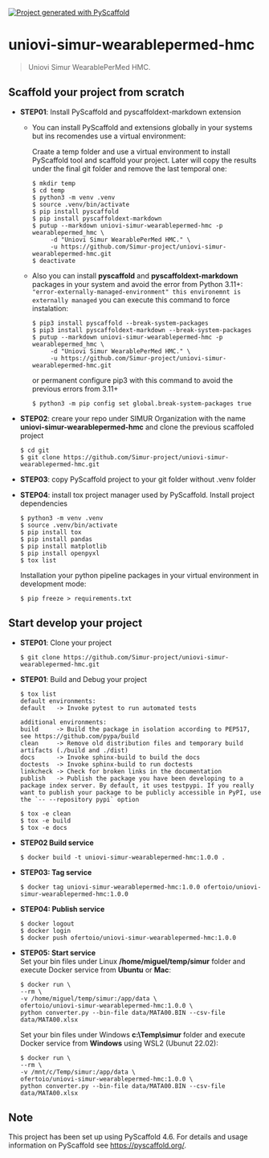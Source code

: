 <!-- These are examples of badges you might want to add to your README:
     please update the URLs accordingly

[![Built Status](https://api.cirrus-ci.com/github/<USER>/uniovi-simur-wearablepermed-hmc.svg?branch=main)](https://cirrus-ci.com/github/<USER>/uniovi-simur-wearablepermed-hmc)
[![ReadTheDocs](https://readthedocs.org/projects/uniovi-simur-wearablepermed-hmc/badge/?version=latest)](https://uniovi-simur-wearablepermed-hmc.readthedocs.io/en/stable/)
[![Coveralls](https://img.shields.io/coveralls/github/<USER>/uniovi-simur-wearablepermed-hmc/main.svg)](https://coveralls.io/r/<USER>/uniovi-simur-wearablepermed-hmc)
[![PyPI-Server](https://img.shields.io/pypi/v/uniovi-simur-wearablepermed-hmc.svg)](https://pypi.org/project/uniovi-simur-wearablepermed-hmc/)
[![Conda-Forge](https://img.shields.io/conda/vn/conda-forge/uniovi-simur-wearablepermed-hmc.svg)](https://anaconda.org/conda-forge/uniovi-simur-wearablepermed-hmc)
[![Monthly Downloads](https://pepy.tech/badge/uniovi-simur-wearablepermed-hmc/month)](https://pepy.tech/project/uniovi-simur-wearablepermed-hmc)
[![Twitter](https://img.shields.io/twitter/url/http/shields.io.svg?style=social&label=Twitter)](https://twitter.com/uniovi-simur-wearablepermed-hmc)
-->

[![Project generated with PyScaffold](https://img.shields.io/badge/-PyScaffold-005CA0?logo=pyscaffold)](https://pyscaffold.org/)

# uniovi-simur-wearablepermed-hmc

> Uniovi Simur WearablePerMed HMC.

## Scaffold your project from scratch

- **STEP01**: Install PyScaffold and pyscaffoldext-markdown extension

     - You can install PyScaffold and extensions globally in your systems but ins recomendes use a virtual environment:

          Craate a temp folder and use a virtual environment to install PyScaffold tool and scaffold your project. Later will copy the results under the final git folder and remove the last temporal one:

          ```
          $ mkdir temp
          $ cd temp
          $ python3 -m venv .venv
          $ source .venv/bin/activate
          $ pip install pyscaffold
          $ pip install pyscaffoldext-markdown
          $ putup --markdown uniovi-simur-wearablepermed-hmc -p wearablepermed_hmc \
               -d "Uniovi Simur WearablePerMed HMC." \
               -u https://github.com/Simur-project/uniovi-simur-wearablepermed-hmc.git
          $ deactivate               
          ```

     - Also you can install **pyscaffold** and **pyscaffoldext-markdown** packages in your system and avoid the error from Python 3.11+: ```"error-externally-managed-environment" this environemnt is externally managed``` you can execute this command to force instalation:

          ```
          $ pip3 install pyscaffold --break-system-packages
          $ pip3 install pyscaffoldext-markdown --break-system-packages
          $ putup --markdown uniovi-simur-wearablepermed-hmc -p wearablepermed_hmc \
               -d "Uniovi Simur WearablePerMed HMC." \
               -u https://github.com/Simur-project/uniovi-simur-wearablepermed-hmc.git
          ```

          or permanent configure pip3 with this command to avoid the previous errors from 3.11+

          ```
          $ python3 -m pip config set global.break-system-packages true
          ```

- **STEP02**: creare your repo under SIMUR Organization with the name **uniovi-simur-wearablepermed-hmc** and clone the previous scaffoled project

     ```
     $ cd git
     $ git clone https://github.com/Simur-project/uniovi-simur-wearablepermed-hmc.git
     ```

- **STEP03**: copy PyScaffold project to your git folder without .venv folder

- **STEP04**: install tox project manager used by PyScaffold. Install project dependencies
     ```
     $ python3 -m venv .venv
     $ source .venv/bin/activate
     $ pip install tox
     $ pip install pandas
     $ pip install matplotlib
     $ pip install openpyxl
     $ tox list
     ```

     Installation your python pipeline packages in your virtual environment in development mode:

     ```
     $ pip freeze > requirements.txt
     ```
## Start develop your project
- **STEP01**: Clone your project
     ```
     $ git clone https://github.com/Simur-project/uniovi-simur-wearablepermed-hmc.git
     ```

- **STEP01**: Build and Debug your project
     ```
     $ tox list
     default environments:
     default   -> Invoke pytest to run automated tests

     additional environments:
     build     -> Build the package in isolation according to PEP517, see https://github.com/pypa/build
     clean     -> Remove old distribution files and temporary build artifacts (./build and ./dist)
     docs      -> Invoke sphinx-build to build the docs
     doctests  -> Invoke sphinx-build to run doctests
     linkcheck -> Check for broken links in the documentation
     publish   -> Publish the package you have been developing to a package index server. By default, it uses testpypi. If you really want to publish your package to be publicly accessible in PyPI, use the `-- --repository pypi` option
     ```

     ```
     $ tox -e clean
     $ tox -e build
     $ tox -e docs
     ```

- **STEP02 Build service**
     ```
     $ docker build -t uniovi-simur-wearablepermed-hmc:1.0.0 .
     ```

- **STEP03: Tag service**
     ```
     $ docker tag uniovi-simur-wearablepermed-hmc:1.0.0 ofertoio/uniovi-simur-wearablepermed-hmc:1.0.0
     ```

- **STEP04: Publish service**
     ```
     $ docker logout
     $ docker login
     $ docker push ofertoio/uniovi-simur-wearablepermed-hmc:1.0.0
     ```

- **STEP05: Start service**     
     Set your bin files under Linux **/home/miguel/temp/simur** folder and execute Docker service from **Ubuntu** or **Mac**:

     ```
     $ docker run \
     --rm \
     -v /home/miguel/temp/simur:/app/data \
     ofertoio/uniovi-simur-wearablepermed-hmc:1.0.0 \
     python converter.py --bin-file data/MATA00.BIN --csv-file data/MATA00.xlsx
     ```

     Set your bin files under Windows **c:\Temp\simur** folder and execute Docker service from **Windows** using WSL2 (Ubunut 22.02): 

     ```
     $ docker run \
     --rm \
     -v /mnt/c/Temp/simur:/app/data \
     ofertoio/uniovi-simur-wearablepermed-hmc:1.0.0 \
     python converter.py --bin-file data/MATA00.BIN --csv-file data/MATA00.xlsx
     ```

<!-- pyscaffold-notes -->

## Note
This project has been set up using PyScaffold 4.6. For details and usage
information on PyScaffold see https://pyscaffold.org/.
